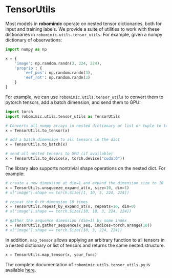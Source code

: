 # TensorUtils

Most models in **robomimic** operate on nested tensor dictionaries, both for input and training labels. We provide a suite of utilities to work with these dictionaries in `robomimic.utils.tensor_utils`. For example, given a numpy dictionary of observations:
```python
import numpy as np

x = {
    'image': np.random.randn(3, 224, 224),
    'proprio': {
        'eef_pos': np.random.randn(3),
        'eef_rot': np.random.randn(3)
    }
}
```

For example, we can use `robomimic.utils.tensor_utils` to convert them to pytorch tensors, add a batch dimension, and send them to GPU:

```python
import torch
import robomimic.utils.tensor_utils as TensorUtils

# Converts all numpy arrays in nested dictionary or list or tuple to torch tensors
x = TensorUtils.to_tensor(x)  

# add a batch dimension to all tensors in the dict
x = TensorUtils.to_batch(x)

# send all nested tensors to GPU (if available)
x = TensorUtils.to_device(x, torch.device("cuda:0"))
```

The library also supports nontrivial shape operations on the nested dict. For example:

```python
# create a new dimension at dim=1 and expand the dimension size to 10
x = TensorUtils.unsqueeze_expand_at(x, size=10, dim=1)  
# x["image"].shape == torch.Size([1, 10, 3, 224, 224])

# repeat the 0-th dimension 10 times
x = TensorUtils.repeat_by_expand_at(x, repeats=10, dim=0)  
# x["image"].shape == torch.Size([10, 10, 3, 224, 224])

# gather the sequence dimension (dim=1) by some index
x = TensorUtils.gather_sequence(x_seq, indices=torch.arange(10)) 
# x["image"].shape == torch.Size([10, 3, 224, 224])
```

In addition, `map_tensor` allows applying an arbitrary function to all tensors in a nested dictionary or list of tensors and returns the same nested structure.
```python
x = TensorUtils.map_tensor(x, your_func)
```

The complete documentation of `robomimic.utils.tensor_utils.py` is available [here](../api/robomimic.utils.html#module-robomimic.utils.tensor_utils).